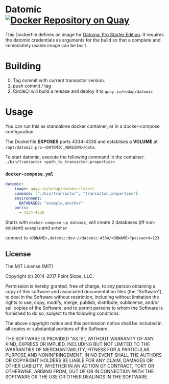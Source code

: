 # Datomic [![Docker Repository on Quay](https://quay.io/repository/nedap/datomic/status?token=544ebbd3-26d2-496b-9c2a-d054f14950f6 "Docker Repository on Quay")](https://quay.io/repository/nedap/datomic)
This Dockerfile defines an image
for [Datomic Pro Starter Edition](http://www.datomic.com/). It requires
the datomic credentials as arguments for the build so that a complete
and immediately usable image can be built.

# Building
0. Tag commit with current transactor version.
1. push commit / tag
2. CircleCI will build a release and deploy it to `quay.io/nedap/datomic`

# Usage

You can run this as standalone docker container, or in a docker-compose configuration.

The Dockerfile **EXPOSES** ports 4334-4336 and establises a **VOLUME** at `/opt/datomic-pro-<DATOMIC_VERSION>/data`.

To start datomic, execute the following command in the container:
`./bin/transactor <path_to_transactor.properties>`

### `docker-compose.yml`
```yml
datomic:
    image: quay.io/nedap/datomic:latest
    command: ["./bin/transactor", "transactor.properties"]
    environment:
      DATABASES: "example,another"
    ports:
      - 4334-4336
```
Starts with `docker-compose up datomic`, will create 2 databases (iff non-existant) `example` and `antoher`

connect to `<DBNAME>,datomic:dev://datomic:4334/<DBNAME>?password=123`.

## License

The MIT License (MIT)

Copyright (c) 2014-2017 Point Slope, LLC.

Permission is hereby granted, free of charge, to any person obtaining
a copy of this software and associated documentation files (the
"Software"), to deal in the Software without restriction, including
without limitation the rights to use, copy, modify, merge, publish,
distribute, sublicense, and/or sell copies of the Software, and to
permit persons to whom the Software is furnished to do so, subject to
the following conditions:

The above copyright notice and this permission notice shall be
included in all copies or substantial portions of the Software.

THE SOFTWARE IS PROVIDED "AS IS", WITHOUT WARRANTY OF ANY KIND,
EXPRESS OR IMPLIED, INCLUDING BUT NOT LIMITED TO THE WARRANTIES OF
MERCHANTABILITY, FITNESS FOR A PARTICULAR PURPOSE AND NONINFRINGEMENT.
IN NO EVENT SHALL THE AUTHORS OR COPYRIGHT HOLDERS BE LIABLE FOR ANY
CLAIM, DAMAGES OR OTHER LIABILITY, WHETHER IN AN ACTION OF CONTRACT,
TORT OR OTHERWISE, ARISING FROM, OUT OF OR IN CONNECTION WITH THE
SOFTWARE OR THE USE OR OTHER DEALINGS IN THE SOFTWARE.
